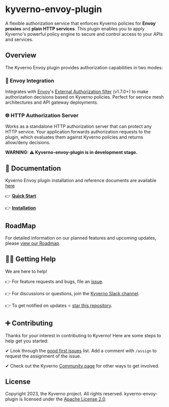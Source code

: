 # kyverno-envoy-plugin

A flexible authorization service that enforces Kyverno policies for **Envoy proxies** and **plain HTTP services**. This plugin enables you to apply Kyverno's powerful policy engine to secure and control access to your APIs and services.

## Overview 

The Kyverno Envoy plugin provides authorization capabilities in two modes:

### 🔌 Envoy Integration
Integrates with [Envoy](https://www.envoyproxy.io/docs/envoy/latest/intro/what_is_envoy)'s [External Authorization filter](https://www.envoyproxy.io/docs/envoy/latest/intro/arch_overview/security/ext_authz_filter.html) (v1.7.0+) to make authorization decisions based on Kyverno policies. Perfect for service mesh architectures and API gateway deployments.

### 🌐 HTTP Authorization Server
Works as a standalone HTTP authorization server that can protect any HTTP service. Your application forwards authorization requests to the plugin, which evaluates them against Kyverno policies and returns allow/deny decisions.

**WARNING: ⚠️ Kyverno-envoy-plugin is in development stage.**


## 📙 Documentation

Kyverno Envoy plugin installation and reference documents are available [here](https://kyverno.github.io/kyverno-envoy-plugin)

👉 **[Quick Start](https://kyverno.github.io/kyverno-envoy-plugin/latest/quick-start/)**

👉 **[Installation](https://kyverno.github.io/kyverno-envoy-plugin/latest/quick-start/authz-server/)**

## RoadMap

For detailed information on our planned features and upcoming updates, please [view our Roadmap](./ROADMAP.md).

## 🙋‍♂️ Getting Help

We are here to help!

👉 For feature requests and bugs, file an [issue](https://github.com/kyverno/kyverno-envoy-plugin/issues).

👉 For discussions or questions, join the [Kyverno Slack channel](https://slack.k8s.io/#kyverno).

👉 To get notified on updates ⭐️ [star this repository](https://github.com/kyverno/kyverno-envoy-plugin/stargazers).

## ➕ Contributing

Thanks for your interest in contributing to Kyverno! Here are some steps to help get you started:

✔ Look through the [good first issues](https://github.com/kyverno/kyverno-envoy-plugin/labels/good%20first%20issue) list. Add a comment with `/assign` to request the assignment of the issue.

✔ Check out the Kyverno [Community page](https://kyverno.io/community/) for other ways to get involved.

## License

Copyright 2023, the Kyverno project. All rights reserved. kyverno-envoy-plugin is licensed under the [Apache License 2.0](LICENSE).
